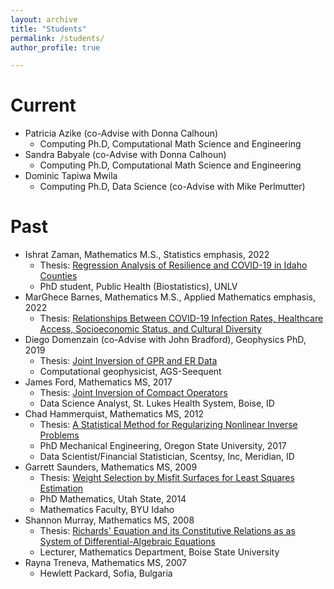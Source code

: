 ```yaml
---
layout: archive
title: "Students"
permalink: /students/
author_profile: true

---
```




Current 
======
* Patricia Azike (co-Advise with Donna Calhoun)
  * Computing Ph.D, Computational Math Science and Engineering 
* Sandra Babyale (co-Advise with Donna Calhoun)
  * Computing Ph.D, Computational Math Science and Engineering 
* Dominic Tapiwa Mwila
  * Computing Ph.D, Data Science (co-Advise with Mike Perlmutter)


Past 
======
* Ishrat Zaman, Mathematics M.S., Statistics emphasis, 2022
  * Thesis: [Regression Analysis of Resilience and COVID-19 in Idaho Counties](https://jodimead.github.io/files/student_theses/ishrat.pdf)
  * PhD student, Public Health (Biostatistics), UNLV
* MarGhece Barnes, Mathematics M.S., Applied Mathematics emphasis, 2022
  * Thesis: [Relationships Between COVID-19 Infection Rates, Healthcare Access, Socioeconomic Status, and Cultural Diversity](https://jodimead.github.io/files/student_theses/marghece.pdf)
* Diego Domenzain (co-Advise with John Bradford), Geophysics PhD, 2019
  * Thesis: [Joint Inversion of GPR and ER Data](https://jodimead.github.io/files/student_theses/diego.pdf)
   * Computational geophysicist, AGS-Seequent
* James Ford, Mathematics MS, 2017
  * Thesis: [Joint Inversion of Compact Operators](https://jodimead.github.io/files/student_theses/james.pdf)
  * Data Science Analyst, St. Lukes Health System, Boise, ID
* Chad Hammerquist, Mathematics MS, 2012
  * Thesis: [A Statistical Method for Regularizing Nonlinear Inverse Problems](https://jodimead.github.io/files/student_theses/chad.pdf)
   * PhD Mechanical Engineering, Oregon State University, 2017
   * Data Scientist/Financial Statistician, Scentsy, Inc, Meridian, ID
* Garrett Saunders, Mathematics MS, 2009
  * Thesis: [Weight Selection by Misfit Surfaces for Least Squares Estimation](https://jodimead.github.io/files/student_theses/garrett.pdf)
   * PhD Mathematics, Utah State, 2014
   * Mathematics Faculty, BYU Idaho
* Shannon Murray, Mathematics MS, 2008
   * Thesis: [Richards' Equation and its Constitutive Relations as as System of Differential-Algebraic Equations](https://jodimead.github.io/files/student_theses/shannon.pdf)
   * Lecturer, Mathematics Department, Boise State University
* Rayna Treneva, Mathematics MS, 2007
  * Hewlett Packard, Sofia, Bulgaria
